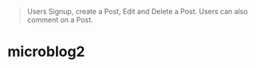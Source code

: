 






> Users Signup, create a Post, Edit and Delete a Post.
Users can also comment on a Post.
# microblog2
